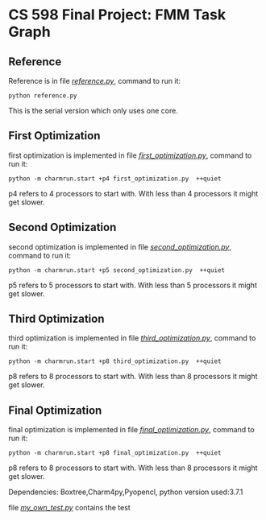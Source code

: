 # CS 598 Final Project: FMM Task Graph
## Reference
Reference is in file [*reference.py*](reference.py), command to run it:

```
python reference.py
```
This is the serial version which only uses one core.

## First Optimization
first optimization is implemented in file [*first_optimization.py*](first_optimization.py), command to run it:

```
python -m charmrun.start +p4 first_optimization.py  ++quiet
```
p4 refers to 4 processors to start with. With less than 4 processors it might get slower.

## Second Optimization
second optimization is implemented in file [*second_optimization.py*](second_optimization.py), command to run it:

```
python -m charmrun.start +p5 second_optimization.py  ++quiet
```
p5 refers to 5 processors to start with. With less than 5 processors it might get slower.

## Third Optimization
third optimization is implemented in file [*third_optimization.py*](third_optimization.py), command to run it:

```
python -m charmrun.start +p8 third_optimization.py  ++quiet
```
p8 refers to  8 processors to start with. With less than 8 processors it might get slower.

## Final Optimization
final optimization is implemented in file [*final_optimization.py*](final_optimization.py), command to run it:

```
python -m charmrun.start +p8 final_optimization.py  ++quiet
```
p8 refers to  8 processors to start with. With less than 8 processors it might get slower.

Dependencies: Boxtree,Charm4py,Pyopencl, python version used:3.7.1

file [*my_own_test.py*](my_own_test.py) contains the test

